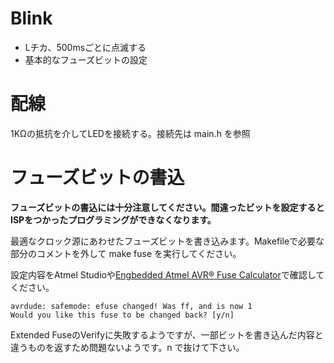 # Blink

* Lチカ、500msごとに点滅する
* 基本的なフューズビットの設定

# 配線

1KΩの抵抗を介してLEDを接続する。接続先は main.h を参照

# フューズビットの書込

**フューズビットの書込には十分注意してください。間違ったビットを設定するとISPをつかったプログラミングができなくなります。**

最適なクロック源にあわせたフューズビットを書き込みます。Makefileで必要な部分のコメントを外して make fuse を実行してください。

設定内容をAtmel Studioや[Engbedded Atmel AVR® Fuse Calculator](http://www.engbedded.com/fusecalc/)で確認してください。

	avrdude: safemode: efuse changed! Was ff, and is now 1
	Would you like this fuse to be changed back? [y/n] 

Extended FuseのVerifyに失敗するようですが、一部ビットを書き込んだ内容と違うものを返すため問題ないようです。n で抜けて下さい。

